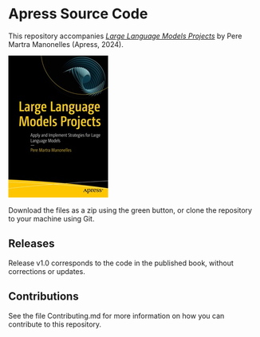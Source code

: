 # Apress Source Code

This repository accompanies [*Large Language Models Projects*](https://link.springer.com/book/10.1007/979-8-8688-0515-8) by Pere Martra Manonelles (Apress, 2024).

[comment]: #cover
![Cover image](979-8-8688-0514-1.jpg)

Download the files as a zip using the green button, or clone the repository to your machine using Git.

## Releases

Release v1.0 corresponds to the code in the published book, without corrections or updates.

## Contributions

See the file Contributing.md for more information on how you can contribute to this repository.
